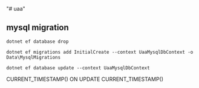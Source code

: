 "# uaa" 


## mysql migration
```
dotnet ef database drop

dotnet ef migrations add InitialCreate --context UaaMysqlDbContext -o Data\MysqlMigrations

dotnet ef database update --context UaaMysqlDbContext
```


CURRENT_TIMESTAMP() ON UPDATE CURRENT_TIMESTAMP()